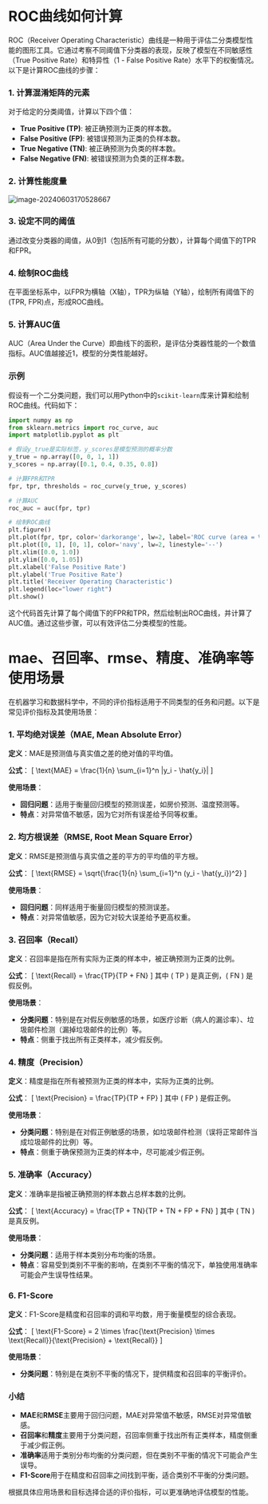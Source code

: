 # ROC曲线如何计算

ROC（Receiver Operating Characteristic）曲线是一种用于评估二分类模型性能的图形工具。它通过考察不同阈值下分类器的表现，反映了模型在不同敏感性（True Positive Rate）和特异性（1 - False Positive Rate）水平下的权衡情况。以下是计算ROC曲线的步骤：

### 1. 计算混淆矩阵的元素
对于给定的分类阈值，计算以下四个值：
- **True Positive (TP)**: 被正确预测为正类的样本数。
- **False Positive (FP)**: 被错误预测为正类的负样本数。
- **True Negative (TN)**: 被正确预测为负类的样本数。
- **False Negative (FN)**: 被错误预测为负类的正样本数。

### 2. 计算性能度量
![image-20240603170528667](https://typora-dusong.oss-cn-chengdu.aliyuncs.com/image-20240603170528667.png)

### 3. 设定不同的阈值
通过改变分类器的阈值，从0到1（包括所有可能的分数），计算每个阈值下的TPR和FPR。

### 4. 绘制ROC曲线
在平面坐标系中，以FPR为横轴（X轴），TPR为纵轴（Y轴），绘制所有阈值下的(TPR, FPR)点，形成ROC曲线。

### 5. 计算AUC值
AUC（Area Under the Curve）即曲线下的面积，是评估分类器性能的一个数值指标。AUC值越接近1，模型的分类性能越好。

### 示例
假设有一个二分类问题，我们可以用Python中的`scikit-learn`库来计算和绘制ROC曲线。代码如下：

```python
import numpy as np
from sklearn.metrics import roc_curve, auc
import matplotlib.pyplot as plt

# 假设y_true是实际标签，y_scores是模型预测的概率分数
y_true = np.array([0, 0, 1, 1])
y_scores = np.array([0.1, 0.4, 0.35, 0.8])

# 计算FPR和TPR
fpr, tpr, thresholds = roc_curve(y_true, y_scores)

# 计算AUC
roc_auc = auc(fpr, tpr)

# 绘制ROC曲线
plt.figure()
plt.plot(fpr, tpr, color='darkorange', lw=2, label='ROC curve (area = %0.2f)' % roc_auc)
plt.plot([0, 1], [0, 1], color='navy', lw=2, linestyle='--')
plt.xlim([0.0, 1.0])
plt.ylim([0.0, 1.05])
plt.xlabel('False Positive Rate')
plt.ylabel('True Positive Rate')
plt.title('Receiver Operating Characteristic')
plt.legend(loc="lower right")
plt.show()
```

这个代码首先计算了每个阈值下的FPR和TPR，然后绘制出ROC曲线，并计算了AUC值。通过这些步骤，可以有效评估二分类模型的性能。



# mae、召回率、rmse、精度、准确率等使用场景

在机器学习和数据科学中，不同的评价指标适用于不同类型的任务和问题。以下是常见评价指标及其使用场景：

### 1. 平均绝对误差（MAE, Mean Absolute Error）

**定义**：MAE是预测值与真实值之差的绝对值的平均值。

**公式**：
\[ \text{MAE} = \frac{1}{n} \sum_{i=1}^n |y_i - \hat{y_i}| \]

**使用场景**：
- **回归问题**：适用于衡量回归模型的预测误差，如房价预测、温度预测等。
- **特点**：对异常值不敏感，因为它对所有误差给予同等权重。

### 2. 均方根误差（RMSE, Root Mean Square Error）

**定义**：RMSE是预测值与真实值之差的平方的平均值的平方根。

**公式**：
\[ \text{RMSE} = \sqrt{\frac{1}{n} \sum_{i=1}^n (y_i - \hat{y_i})^2} \]

**使用场景**：
- **回归问题**：同样适用于衡量回归模型的预测误差。
- **特点**：对异常值敏感，因为它对较大误差给予更高权重。

### 3. 召回率（Recall）

**定义**：召回率是指在所有实际为正类的样本中，被正确预测为正类的比例。

**公式**：
\[ \text{Recall} = \frac{TP}{TP + FN} \]
其中 \( TP \) 是真正例，\( FN \) 是假反例。

**使用场景**：
- **分类问题**：特别是在对假反例敏感的场景，如医疗诊断（病人的漏诊率）、垃圾邮件检测（漏掉垃圾邮件的比例）等。
- **特点**：侧重于找出所有正类样本，减少假反例。

### 4. 精度（Precision）

**定义**：精度是指在所有被预测为正类的样本中，实际为正类的比例。

**公式**：
\[ \text{Precision} = \frac{TP}{TP + FP} \]
其中 \( FP \) 是假正例。

**使用场景**：
- **分类问题**：特别是在对假正例敏感的场景，如垃圾邮件检测（误将正常邮件当成垃圾邮件的比例）等。
- **特点**：侧重于确保预测为正类的样本中，尽可能减少假正例。

### 5. 准确率（Accuracy）

**定义**：准确率是指被正确预测的样本数占总样本数的比例。

**公式**：
\[ \text{Accuracy} = \frac{TP + TN}{TP + TN + FP + FN} \]
其中 \( TN \) 是真反例。

**使用场景**：
- **分类问题**：适用于样本类别分布均衡的场景。
- **特点**：容易受到类别不平衡的影响，在类别不平衡的情况下，单独使用准确率可能会产生误导性结果。

### 6. F1-Score

**定义**：F1-Score是精度和召回率的调和平均数，用于衡量模型的综合表现。

**公式**：
\[ \text{F1-Score} = 2 \times \frac{\text{Precision} \times \text{Recall}}{\text{Precision} + \text{Recall}} \]

**使用场景**：
- **分类问题**：特别是在类别不平衡的情况下，提供精度和召回率的平衡评价。

### 小结

- **MAE**和**RMSE**主要用于回归问题，MAE对异常值不敏感，RMSE对异常值敏感。
- **召回率**和**精度**主要用于分类问题，召回率侧重于找出所有正类样本，精度侧重于减少假正例。
- **准确率**适用于类别分布均衡的分类问题，但在类别不平衡的情况下可能会产生误导。
- **F1-Score**用于在精度和召回率之间找到平衡，适合类别不平衡的分类问题。

根据具体应用场景和目标选择合适的评价指标，可以更准确地评估模型的性能。

